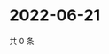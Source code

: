 # 2022-06-21

共 0 条

<!-- BEGIN WEIBO -->
<!-- 最后更新时间 Tue Jun 21 2022 15:02:06 GMT+0800 (China Standard Time) -->

<!-- END WEIBO -->
